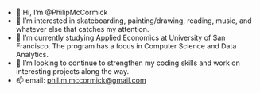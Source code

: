 - 👋 Hi, I’m @PhilipMcCormick
- 👀 I’m interested in skateboarding, painting/drawing, reading, music, and whatever else that catches my attention.
- 🌱 I’m currently studying Applied Economics at University of San Francisco. The program has a focus in Computer Science and Data Analytics.
- 💞️ I’m looking to continue to strengthen my coding skills and work on interesting projects along the way.
- 📫 email: phil.m.mccormick@gmail.com
<!---
PhilipMcCormick/PhilipMcCormick is a ✨ special ✨ repository because its `README.md` (this file) appears on your GitHub profile.
You can click the Preview link to take a look at your changes.
--->
